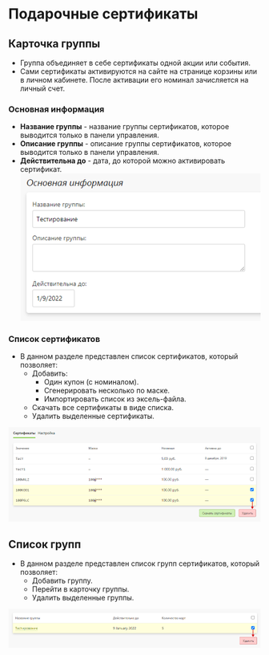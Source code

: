 # Подарочные сертификаты

## Карточка группы
* Группа объединяет в себе сертификаты одной акции или события. 
* Сами сертификаты активируются на сайте на странице корзины или в личном кабинете. После активации его номинал зачисляется на личный счет.

### Основная информация
* __Название группы__ - название группы сертификатов, которое выводится только в панели управления.
* __Описание группы__ - описание группы сертификатов, которое выводится только в панели управления.
* __Действительна до__ - дата, до которой можно активировать сертификат.
![](../_media/marketing/marketing14.png ':size=40%')

### Список сертификатов
* В данном разделе представлен список сертификатов, который позволяет:
    + Добавить:
        - Один купон (с номиналом).
        - Сгенерировать несколько по маске.
        - Импортировать список из эксель-файла.
    + Скачать все сертификаты в виде списка.
    + Удалить выделенные сертификаты.

![](../_media/marketing/marketing15.png ':size=70%')

## Список групп
* В данном разделе представлен список групп сертификатов, который позволяет:
    + Добавить группу.
    + Перейти в карточку группы.
    + Удалить выделенные группы.

![](../_media/marketing/marketing16.png ':size=70%')